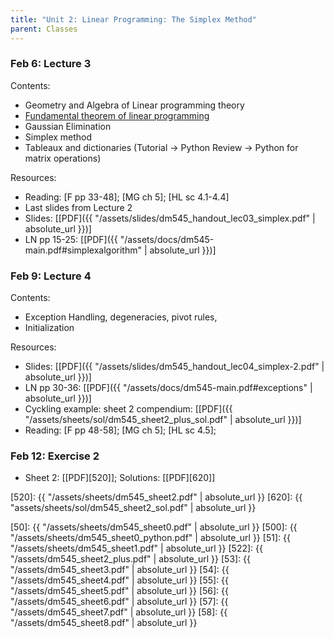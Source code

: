 ```yaml
---
title: "Unit 2: Linear Programming: The Simplex Method" 
parent: Classes
---
```



### Feb 6: Lecture 3


Contents:  
- Geometry and Algebra of Linear programming theory 
- [Fundamental theorem of linear programming](http://en.wikipedia.org/wiki/Fundamental_theorem_of_linear_programming) 
- Gaussian Elimination   
- Simplex method
- Tableaux and dictionaries (Tutorial -> Python Review -> Python for matrix operations)

Resources:
- Reading: [F pp 33-48]; [MG ch 5]; [HL sc 4.1-4.4]
- Last slides from Lecture 2
- Slides: [[PDF]({{ "/assets/slides/dm545_handout_lec03_simplex.pdf" | absolute_url }})]
- LN pp 15-25: [[PDF]({{ "/assets/docs/dm545-main.pdf#simplexalgorithm" | absolute_url }})]


### Feb 9: Lecture 4

Contents:
- Exception Handling, degeneracies, pivot rules,
- Initialization

Resources:
- Slides: [[PDF]({{ "/assets/slides/dm545_handout_lec04_simplex-2.pdf" | absolute_url }})]
- LN pp 30-36: [[PDF]({{ "/assets/docs/dm545-main.pdf#exceptions" | absolute_url }})]
- Cyckling example: sheet 2 compendium: [[PDF]({{ "/assets/sheets/sol/dm545_sheet2_plus_sol.pdf" | absolute_url }})]
- Reading: [F pp 48-58]; [MG ch 5]; [HL sc 4.5]; 


<!-- - [Slides]({{ "/assets/slides/dm545_handout_lec04_simplex-2.pdf" | absolute_url }})
- [Compedium]({{ "/assets/sheets/dm545_sheet2_plus.pdf" | absolute_url }})
- [LN]({{ "/assets/docs/dm545-main.pdf#exceptions" | absolute_url }}) -->


### Feb 12: Exercise 2

- Sheet 2: [[PDF][520]]; Solutions: [[PDF][620]]


[520]: {{ "/assets/sheets/dm545_sheet2.pdf" | absolute_url }}
[620]: {{ "assets/sheets/sol/dm545_sheet2_sol.pdf" | absolute_url }}



<!-- **Exercises**{: .label .label-purple } -->

<!--
: **Lab**{: .label .label-purple } [Intro to Java](#)

: [Tracing, IntLists, & Recursion](#)
  : [2.1](#)
: **HW 1 due**{: .label .label-red }
-->




[50]: {{ "/assets/sheets/dm545_sheet0.pdf" | absolute_url }}
[500]: {{ "/assets/sheets/dm545_sheet0_python.pdf" | absolute_url }}
[51]: {{ "/assets/sheets/dm545_sheet1.pdf" | absolute_url }}
[522]: {{ "/assets/dm545_sheet2_plus.pdf" | absolute_url }}
[53]: {{ "/assets/dm545_sheet3.pdf" | absolute_url }}
[54]: {{ "/assets/dm545_sheet4.pdf" | absolute_url }}
[55]: {{ "/assets/dm545_sheet5.pdf" | absolute_url }}
[56]: {{ "/assets/dm545_sheet6.pdf" | absolute_url }}
[57]: {{ "/assets/dm545_sheet7.pdf" | absolute_url }}
[58]: {{ "/assets/dm545_sheet8.pdf" | absolute_url }}